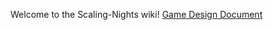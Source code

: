 Welcome to the Scaling-Nights wiki!
[Game Design Document](https://github.com/thoniorf/Scaling-Nights/wiki/Game-Design-Document)